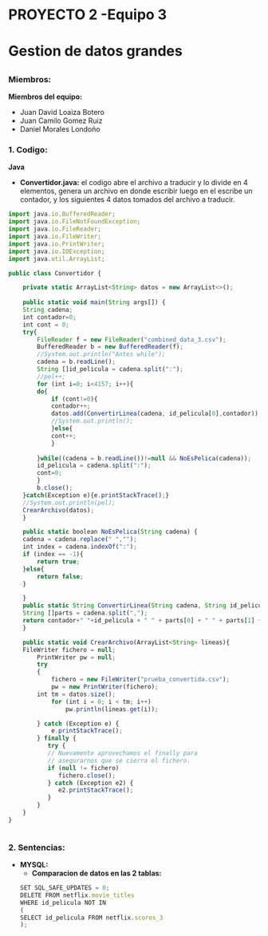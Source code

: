 # PROYECTO 2 -Equipo 3<h1>
# Gestion de datos grandes <h2>

### Miembros:
__Miembros del equipo:__
* Juan David Loaiza Botero 
* Juan Camilo Gomez Ruiz    
* Daniel Morales Londoño    

### 1. Codigo:

__Java__
* __Convertidor.java:__ el codigo abre el archivo a traducir y lo divide en 4 elementos, genera un archivo en donde escribir
						luego en el escribe un contador, y los siguientes 4 datos tomados del archivo a traducir.
```javascript
import java.io.BufferedReader;
import java.io.FileNotFoundException;
import java.io.FileReader;
import java.io.FileWriter;
import java.io.PrintWriter;
import java.io.IOException;
import java.util.ArrayList;

public class Convertidor {

    private static ArrayList<String> datos = new ArrayList<>();
    
    public static void main(String args[]) {	
	String cadena;
	int contador=0;
	int cont = 0;
	try{
	    FileReader f = new FileReader("combined_data_3.csv");
	    BufferedReader b = new BufferedReader(f);
	    //System.out.println("Antes while");
	    cadena = b.readLine();
	    String []id_pelicula = cadena.split(":");
	    //pel++;
	    for (int i=0; i<4157; i++){
		do{
		    if (cont!=0){
		    contador++;	
			datos.add(ConvertirLinea(cadena, id_pelicula[0],contador));
			//System.out.println();
		    }else{
			cont++;
		    }
		
		}while((cadena = b.readLine())!=null && NoEsPelica(cadena));
		id_pelicula = cadena.split(":");
		cont=0;
	    }
	    b.close();
	}catch(Exception e){e.printStackTrace();}
	//System.out.println(pel);
	CrearArchivo(datos);
    }

    public static boolean NoEsPelica(String cadena) {
	cadena = cadena.replace(" ","");
	int index = cadena.indexOf(":");
	if (index == -1){
	    return true;
	}else{
	    return false;
	}

    }
    public static String ConvertirLinea(String cadena, String id_pelicula,int contador) {	
	String []parts = cadena.split(",");
	return contador+" "+id_pelicula + " " + parts[0] + " " + parts[1] + " " + parts[2];
    }

    public static void CrearArchivo(ArrayList<String> lineas){
	FileWriter fichero = null;
        PrintWriter pw = null;
        try
        {
            fichero = new FileWriter("prueba_convertida.csv");
            pw = new PrintWriter(fichero);
	    int tm = datos.size();
            for (int i = 0; i < tm; i++)
                pw.println(lineas.get(i));

        } catch (Exception e) {
            e.printStackTrace();
        } finally {
           try {
           // Nuevamente aprovechamos el finally para 
           // asegurarnos que se cierra el fichero.
           if (null != fichero)
              fichero.close();
           } catch (Exception e2) {
              e2.printStackTrace();
           }
        }
    }
}



```


### 2. Sentencias:
* __MYSQL:__
	* __Comparacion de datos en las 2 tablas:__
	```javascript
	SET SQL_SAFE_UPDATES = 0;
	DELETE FROM netflix.movie_titles
	WHERE id_pelicula NOT IN 
    (
    SELECT id_pelicula FROM netflix.scores_3
    );
	```
	

